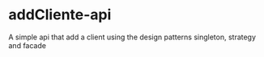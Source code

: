 # addCliente-api
A simple api that add a client using the design patterns  singleton, strategy and facade
